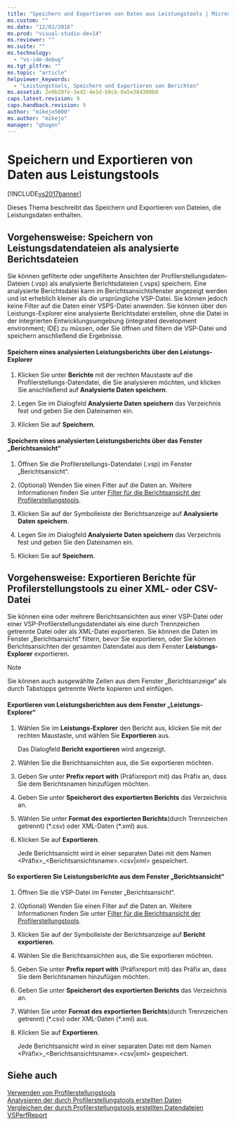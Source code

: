 ```yaml
---
title: "Speichern und Exportieren von Daten aus Leistungstools | Microsoft Docs"
ms.custom: ""
ms.date: "12/02/2016"
ms.prod: "visual-studio-dev14"
ms.reviewer: ""
ms.suite: ""
ms.technology: 
  - "vs-ide-debug"
ms.tgt_pltfrm: ""
ms.topic: "article"
helpviewer_keywords: 
  - "Leistungstools, Speichern und Exportieren von Berichten"
ms.assetid: 2e9b28fe-3ed2-4e1d-b9cb-0a5e384380b0
caps.latest.revision: 9
caps.handback.revision: 9
author: "mikejo5000"
ms.author: "mikejo"
manager: "ghogen"
---
```

# Speichern und Exportieren von Daten aus Leistungstools
[!INCLUDE[vs2017banner](../code-quality/includes/vs2017banner.md)]

Dieses Thema beschreibt das Speichern und Exportieren von Dateien, die Leistungsdaten enthalten.  
  
##  <a name="BKMK_Save_Profiler_Data_Files_As_Analyzed_Report_Files"></a> Vorgehensweise: Speichern von Leistungsdatendateien als analysierte Berichtsdateien  
 Sie können gefilterte oder ungefilterte Ansichten der Profilerstellungsdaten\-Dateien \(.vsp\) als analysierte Berichtsdateien \(.vsps\) speichern. Eine analysierte Berichtsdatei kann im Berichtsansichtsfenster angezeigt werden und ist erheblich kleiner als die ursprüngliche VSP\-Datei. Sie können jedoch keine Filter auf die Daten einer VSPS\-Datei anwenden. Sie können über den Leistungs\-Explorer eine analysierte Berichtsdatei erstellen, ohne die Datei in der integrierten Entwicklungsumgebung \(integrated development environment; IDE\) zu müssen, oder Sie öffnen und filtern die VSP\-Datei und speichern anschließend die Ergebnisse.  
  
#### Speichern eines analysierten Leistungsberichts über den Leistungs\-Explorer  
  
1.  Klicken Sie unter **Berichte** mit der rechten Maustaste auf die Profilerstellungs\-Datendatei, die Sie analysieren möchten, und klicken Sie anschließend auf **Analysierte Daten speichern**.  
  
2.  Legen Sie im Dialogfeld **Analysierte Daten speichern** das Verzeichnis fest und geben Sie den Dateinamen ein.  
  
3.  Klicken Sie auf **Speichern**.  
  
#### Speichern eines analysierten Leistungsberichts über das Fenster „Berichtsansicht“  
  
1.  Öffnen Sie die Profilerstellungs\-Datendatei \(.vsp\) im Fenster „Berichtsansicht“.  
  
2.  \(Optional\) Wenden Sie einen Filter auf die Daten an. Weitere Informationen finden Sie unter [Filter für die Berichtsansicht der Profilerstellungstools](../profiling/performance-report-view-filter.md).  
  
3.  Klicken Sie auf der Symbolleiste der Berichtsanzeige auf **Analysierte Daten speichern**.  
  
4.  Legen Sie im Dialogfeld **Analysierte Daten speichern** das Verzeichnis fest und geben Sie den Dateinamen ein.  
  
5.  Klicken Sie auf **Speichern**.  
  
## Vorgehensweise: Exportieren Berichte für Profilerstellungstools zu einer XML\- oder CSV\-Datei  
 Sie können eine oder mehrere Berichtsansichten aus einer VSP\-Datei oder einer VSP\-Profilerstellungsdatendatei als eine durch Trennzeichen getrennte Datei oder als XML\-Datei exportieren. Sie können die Daten im Fenster „Berichtsansicht“ filtern, bevor Sie exportieren, oder Sie können Berichtsansichten der gesamten Datendatei aus dem Fenster **Leistungs\-Explorer** exportieren.  
  
> [!NOTE]
>  Sie können auch ausgewählte Zeilen aus dem Fenster „Berichtsanzeige“ als durch Tabstopps getrennte Werte kopieren und einfügen.  
  
#### Exportieren von Leistungsberichten aus dem Fenster „Leistungs\-Explorer“  
  
1.  Wählen Sie im **Leistungs\-Explorer** den Bericht aus, klicken Sie mit der rechten Maustaste, und wählen Sie **Exportieren** aus.  
  
     Das Dialogfeld **Bericht exportieren** wird angezeigt.  
  
2.  Wählen Sie die Berichtsansichten aus, die Sie exportieren möchten.  
  
3.  Geben Sie unter **Prefix report with** \(Präfixreport mit\) das Präfix an, dass Sie dem Berichtsnamen hinzufügen möchten.  
  
4.  Geben Sie unter **Speicherort des exportierten Berichts** das Verzeichnis an.  
  
5.  Wählen Sie unter **Format des exportierten Berichts**\(durch Trennzeichen getrennt\) \(\*.csv\) oder XML\-Daten \(\*.xml\) aus.  
  
6.  Klicken Sie auf **Exportieren**.  
  
     Jede Berichtsansicht wird in einer separaten Datei mit dem Namen \<Präfix\>\_\<Berichtsansichtsname\>.\<csv&#124;xml\> gespeichert.  
  
#### So exportieren Sie Leistungsberichte aus dem Fenster „Berichtsansicht“  
  
1.  Öffnen Sie die VSP\-Datei im Fenster „Berichtsansicht“.  
  
2.  \(Optional\) Wenden Sie einen Filter auf die Daten an. Weitere Informationen finden Sie unter [Filter für die Berichtsansicht der Profilerstellungstools](../profiling/performance-report-view-filter.md).  
  
3.  Klicken Sie auf der Symbolleiste der Berichtsanzeige auf **Bericht exportieren**.  
  
4.  Wählen Sie die Berichtsansichten aus, die Sie exportieren möchten.  
  
5.  Geben Sie unter **Prefix report with** \(Präfixreport mit\) das Präfix an, dass Sie dem Berichtsnamen hinzufügen möchten.  
  
6.  Geben Sie unter **Speicherort des exportierten Berichts** das Verzeichnis an.  
  
7.  Wählen Sie unter **Format des exportierten Berichts**\(durch Trennzeichen getrennt\) \(\*.csv\) oder XML\-Daten \(\*.xml\) aus.  
  
8.  Klicken Sie auf **Exportieren**.  
  
     Jede Berichtsansicht wird in einer separaten Datei mit dem Namen \<Präfix\>\_\<Berichtsansichtsname\>.\<csv&#124;xml\> gespeichert.  
  
## Siehe auch  
 [Verwenden von Profilerstellungstools](../profiling/performance-explorer.md)   
 [Analysieren der durch Profilerstellungstools erstellten Daten](../profiling/analyzing-performance-tools-data.md)   
 [Vergleichen der durch Profilerstellungstools erstellten Datendateien](../profiling/comparing-performance-data-files.md)   
 [VSPerfReport](../profiling/vsperfreport.md)